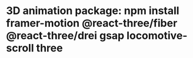 # 3D animation package: npm install framer-motion @react-three/fiber @react-three/drei gsap locomotive-scroll three
